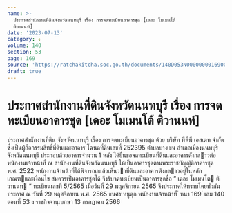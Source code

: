 ```yaml
---
name: >-
  ประกาศสำนักงานที่ดินจังหวัดนนทบุรี เรื่อง การจดทะเบียนอาคารชุด [เดอะ โมเมนโต้
  ติวานนท์]
date: '2023-07-13'
category: ง
volume: 140
section: 53
page: 169
source: 'https://ratchakitcha.soc.go.th/documents/140D053N0000000016900.pdf'
draft: true
---
```


# ประกาศสำนักงานที่ดินจังหวัดนนทบุรี เรื่อง การจดทะเบียนอาคารชุด [เดอะ โมเมนโต้ ติวานนท์]

ประกาศสํานักงานที่ดิน จังหวัดนนทบุรี เรื่อง การจดทะเบียนอาคารชุด ด้วย บริษัท ทีพีพี เอสเตท จํากัด ซึ่งเป็นผู้ถือกรรมสิทธิ์ที่ดินและอาคาร โฉนดที่ดินเลขที่ 252395 ตําบลบางเขน อําเภอเมืองนนทบุรี จังหวัดนนทบุรี ประกอบด้วยอาคารจํานวน 1 หลัง ได้ยื่นขอจดทะเบียนที่ดินและอาคารดังกลาวต่อพนักงานเจ้าหน้าที่ ณ สํานักงานที่ดินจังหวัดนนทบุรี ให้เป็นอาคารชุดตามพระราชบัญญัติอาคารชุด พ.ศ. 2522 พนักงานเจ้าหน้าที่ได้พิจารณาแล้วเห็นวาที่ดินและอาคารดังกลาวอยู่ในหลักเกณฑและเงื่อนไข สมควรเป็นอาคารชุดได้ จึงรับจดทะเบียนเป็นอาคารชุดชื่อ “ เดอะ โมเมนโต ติวานนท ” ทะเบียนเลขที่ 5/2565 เมื่อวันที่ 29 พฤศจิกายน 2565 จึงประกาศให้ทราบโดยทั่วกัน ประกาศ ณ วันที่ 29 พฤศจิกายน พ.ศ. 2565 ธนศร หนูดุก พนักงานเจ้าหน้าที่ ้ หนา 169 ่ เลม 140 ตอนที่ 53 ง ราชกิจจานุเบกษา 13 กรกฎาคม 2566
